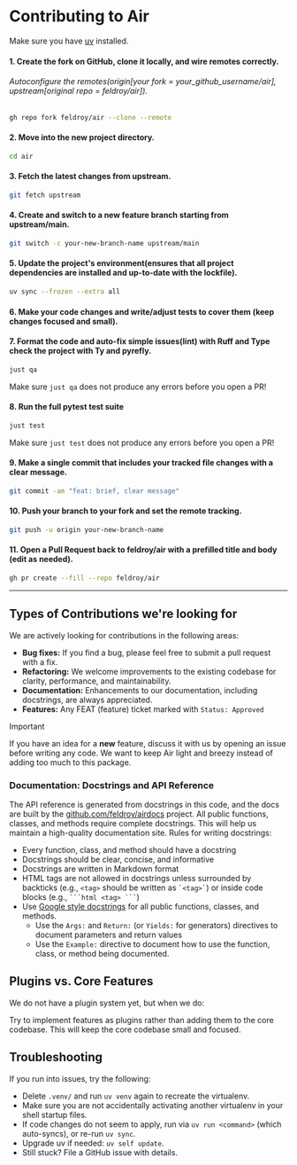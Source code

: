 # Contributing to Air

Make sure you have [uv](https://docs.astral.sh/uv/getting-started/installation/) installed.

#### 1. Create the fork on GitHub, clone it locally, and wire remotes correctly.

###### Autoconfigure the remotes(origin[your fork = your_github_username/air], upstream[original repo = feldroy/air]).

```bash
gh repo fork feldroy/air --clone --remote
```

#### 2. Move into the new project directory.

```bash
cd air
```

#### 3. Fetch the latest changes from upstream.

```bash
git fetch upstream
```

#### 4. Create and switch to a new feature branch starting from upstream/main.

```bash
git switch -c your-new-branch-name upstream/main
```

#### 5. Update the project's environment(ensures that all project dependencies are installed and up-to-date with the lockfile).

```bash
uv sync --frozen --extra all
```

#### 6. Make your code changes and write/adjust tests to cover them (keep changes focused and small).

#### 7. Format the code and auto-fix simple issues(lint) with Ruff and Type check the project with Ty and pyrefly.

```bash
just qa
```

Make sure `just qa` does not produce any errors before you open a PR!

#### 8. Run the full pytest test suite

```bash
just test
```

Make sure `just test` does not produce any errors before you open a PR!

#### 9. Make a single commit that includes your tracked file changes with a clear message.

```bash
git commit -am "feat: brief, clear message"
```

#### 10. Push your branch to your fork and set the remote tracking.

```bash
git push -u origin your-new-branch-name
```

#### 11. Open a Pull Request back to feldroy/air with a prefilled title and body (edit as needed).

```bash
gh pr create --fill --repo feldroy/air
```

---

## Types of Contributions we're looking for

We are actively looking for contributions in the following areas:

* **Bug fixes:** If you find a bug, please feel free to submit a pull request with a fix.
* **Refactoring:** We welcome improvements to the existing codebase for clarity, performance, and maintainability.
* **Documentation:** Enhancements to our documentation, including docstrings, are always appreciated.
* **Features:** Any FEAT (feature) ticket marked with `Status: Approved`

> [!IMPORTANT]
> If you have an idea for a **new** feature, discuss it with us by opening an issue before writing any code. We want to
> keep Air light and breezy instead of adding too much to this package.

### Documentation: Docstrings and API Reference

The API reference is generated from docstrings in this code, and the docs are built by
the [github.com/feldroy/airdocs](https://github.com/feldroy/airdocs) project. All public functions, classes, and methods
require complete docstrings. This will help us maintain a high-quality documentation site. Rules for writing docstrings:

- Every function, class, and method should have a docstring
- Docstrings should be clear, concise, and informative
- Docstrings are written in Markdown format
- HTML tags are not allowed in docstrings unless surrounded by backticks (e.g., `<tag>` should be written as
  `` `<tag>` ``) or inside code blocks (e.g., ```` ```html <tag> ``` ````)
- Use [Google style docstrings](https://google.github.io/styleguide/pyguide.html#38-comments-and-docstrings) for all
  public functions, classes, and methods.
    - Use the `Args:` and `Return:` (or `Yields:` for generators) directives to document parameters and return values
    - Use the `Example:` directive to document how to use the function, class, or method being documented.

## Plugins vs. Core Features

We do not have a plugin system yet, but when we do:

Try to implement features as plugins rather than adding them to the core codebase. This will keep the core codebase
small and focused.

## Troubleshooting

If you run into issues, try the following:

* Delete `.venv/` and run `uv venv` again to recreate the virtualenv.
* Make sure you are not accidentally activating another virtualenv in your shell startup files.
* If code changes do not seem to apply, run via `uv run <command>` (which auto-syncs), or re-run `uv sync`.
* Upgrade uv if needed: `uv self update`.
* Still stuck? File a GitHub issue with details.
